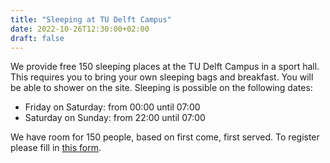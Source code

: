 ```yaml
---
title: "Sleeping at TU Delft Campus"
date: 2022-10-26T12:30:00+02:00
draft: false
---
```

We provide free 150 sleeping places at the TU Delft Campus in a sport hall. This requires you to bring your own sleeping
bags and breakfast. You will be able to shower on the site. Sleeping is possible on the following dates:

* Friday on Saturday:   from 00:00 until 07:00
* Saturday on Sunday: from 22:00 until 07:00

We have room for 150 people, based on first come, first served. To register please fill in [this form](https://docs.google.com/forms/d/e/1FAIpQLSfh7WRnkkX405KZ4eeHrAWUpjRpMi2tXA8jiD9VkIUoaAA7IA/viewform?usp=sf_link).
